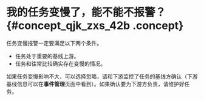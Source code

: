 # 我的任务变慢了，能不能不报警？ {#concept_qjk_zxs_42b .concept}

任务变慢报警一定要满足以下两个条件。

-   任务处于重要的基线上游。
-   任务和往常比较确实存在变慢的情况。

如果任务变慢影响不大，可以选择忽略，请和下游监控了任务的基线方确认（下游基线信息可以在**事件管理**页面中看到）。如果确认要为下游方负责，请维护好任务。

